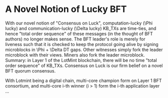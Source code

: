# A Novel Notion of Lucky BFT

With our novel notion of "Consensus on Luck", computation-lucky (\Phi lucky) and communication-lucky (\Delta lucky) KB_TXs are time-ties, and hence "total order sequence" of these messages (in the thought of BFT authors) no longer makes sense. The BFT leader's role is merely for liveness such that it is checked to keep the protocol going alive by signing microblocks in \Phi + \Delta DT gaps. Other witnesses simply fork the leader microblock with their views. Miners also fork the leader microblock. Summary: in Layer 1 of the LotMint blockchain, there will be no time "total order sequence" of KB_TXs.  Consensus on Luck is our firm belief on a novel BFT quorum consensus.

With Lotmint being a digital chain, multi-core champion form on Layer 1 BFT consortium, and multi-core i-th winner (i > 1) form the i-th application layer ...